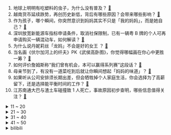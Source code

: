 1. 地球上明明有吃塑料的虫子，为什么没有普及？ [:link:](https://www.zhihu.com/question/638138224)
2. 越南货币延续跌势，再创历史新低，背后有哪些原因？会带来哪些影响？ [:link:](https://www.zhihu.com/question/655591131)
3. 作为孩子，哪个瞬间，你突然意识到妈妈其实不只是「我的妈妈」，而是她自己？ [:link:](https://www.zhihu.com/question/655576655)
4. 深圳放宽新能源车指标申请条件，取消社保限制，已有一辆粤 B 牌的个人可再申请购买一辆混动车，如何解读？ [:link:](https://www.zhihu.com/question/655664261)
5. 为什么说丹妮莉丝「龙妈」不会是好的女王 ？ [:link:](https://www.zhihu.com/question/323331625)
6. 当名画《伏尔加河上的纤夫》PK《武侯高卧图》，你觉得哪幅画在你心中更胜一筹？ [:link:](https://www.zhihu.com/question/655435166)
7. 如何评价詹姆斯称“我们曾有机会，本可以赢得系列赛”这段话？ [:link:](https://www.zhihu.com/question/655692815)
8. 母亲节到了，有没有一道菜吃到后就让你瞬间想起「妈妈的味道」？ [:link:](https://www.zhihu.com/question/655685210)
9. 如果听从公司安排须长期出差，但会牺牲掉个人家庭生活，你会选择为了高薪留下，还是选择能平衡时间的工作？ [:link:](https://www.zhihu.com/question/655330329)
10. 江苏南通大巴与渣土车碰撞致 1 人死亡，事故原因初步查明，哪些信息值得关注？ [:link:](https://www.zhihu.com/question/655562232)
<details>
<summary>11 ~ 20</summary>

11. 为什么师范大学要翻译成  normal university？ [:link:](https://www.zhihu.com/question/655508036)
12. 璩静到底说错什么了？ [:link:](https://www.zhihu.com/question/655566766)
13. 如何分辨HR是真的想面你还是海面刷业绩？ [:link:](https://www.zhihu.com/question/652073809)
14. 第一批打司美格鲁肽的人，现在怎么样了？ [:link:](https://www.zhihu.com/question/655494827)
15. 广州自来水拟涨价，听证会提出两套自来水价格调整方案，方案对用户水费支出将会产生什么影响？ [:link:](https://www.zhihu.com/question/655660711)
16. 上海市文旅局执法总队回复五月天假唱风波调查，称未发现违法行为，如何看待此事？ [:link:](https://www.zhihu.com/question/655688435)
17. 如何评价《星穹铁道》里的波提欧，他的侠之底线？ [:link:](https://www.zhihu.com/question/655605115)
18. 2024 季中冠军赛TES VS GEN，如何评价这场比赛？ [:link:](https://www.zhihu.com/question/655675112)
19. 做自媒体如何找到属于自己的特色和亮点？ [:link:](https://www.zhihu.com/question/652075164)
20. 百度原副总裁璩静自酿舆情危机前，曾交 5980 元上了三天抖音操盘手课 ，如何评价此事？ [:link:](https://www.zhihu.com/question/655575589)
</details>
<details>
<summary>21 ~ 30</summary>

21. 公司故意迫使员工辞职，但又不辞退你 就是耗着你，该怎么办呢？ [:link:](https://www.zhihu.com/question/655658643)
22. 既想给面试官留下好印象又想要高薪工作，有什么谈薪的技巧吗？ [:link:](https://www.zhihu.com/question/652073829)
23. 母亲节即将到来，有哪些家居神器可以帮妈妈减轻家务负担？ [:link:](https://www.zhihu.com/question/655214115)
24. 23-24 赛季 NBA尼克斯 106:111 步行者，如何评价这场比赛？ [:link:](https://www.zhihu.com/question/655640608)
25. 作为职场人士，你有哪些「一般人我都告诉他，但是他都不听」的关于跳槽潜规则的忠告？ [:link:](https://www.zhihu.com/question/651409228)
26. 陈梦力克孙颖莎，夺得 WTT 沙特大满贯女单冠军，如何评价双方的表现？ [:link:](https://www.zhihu.com/question/655706002)
27. 可以分享你手机里封神的一张猫猫照吗？ [:link:](https://www.zhihu.com/question/642018682)
28. 从心理学角度如何看待「精神共鸣」这回事？存在吗？ [:link:](https://www.zhihu.com/question/655377137)
29. 大家最近都在看啥电影呢，有推荐的吗？ [:link:](https://www.zhihu.com/question/653973516)
30. 文笔挑战：“蔷薇花开春休夏，______”，你会怎么接下一句？ [:link:](https://www.zhihu.com/question/655614890)
</details>
<details>
<summary>31 ~ 40</summary>

31. 有哪些适合母亲节的文案？ [:link:](https://www.zhihu.com/question/530146887)
32. 在母亲节，你送给妈妈过哪些让她有点惊喜的小礼物？ [:link:](https://www.zhihu.com/question/655166364)
33. 老头杯训练赛第二日，多队引入教练复盘，Tabe立竿见影kengzhu一胜难求，有哪些信息值得关注？ [:link:](https://www.zhihu.com/question/655540423)
34. 清华北大 25 考研取消 MBA 提前面试对在职研究生有何影响？ [:link:](https://www.zhihu.com/question/655542191)
35. 第一天入职的体验让人觉得很累，该走吗? [:link:](https://www.zhihu.com/question/655307932)
36. 美国又将 37 家中国实体列入贸易限制清单，中方称「将采取必要措施」，如何评价美方举措？ [:link:](https://www.zhihu.com/question/655590626)
37. 你可以把相册的第一张照片发一下吗？ [:link:](https://www.zhihu.com/question/655389527)
38. 足球盘带技术最高超的十个球员是谁？ [:link:](https://www.zhihu.com/question/503845821)
39. 南京放宽落户条件，拥有合法稳定住所且实际居住的非南京户籍人员可直接办理落户，会带来哪些影响？ [:link:](https://www.zhihu.com/question/655684502)
40. 国家空间天气监测预警中心 11 日发布地磁暴红色预警，将会带来哪些影响？与太阳耀斑有何关系？ [:link:](https://www.zhihu.com/question/655654302)
</details>
<details>
<summary>41 ~ 50</summary>

41. WTT沙特大满贯2024女单决赛，陈梦4-2孙颖莎，获得女单冠军，如何评价两人精彩的表现？ [:link:](https://www.zhihu.com/question/655700469)
42. 想找优秀的人学东西要用什么样的方法才能让别人愿意教自己？ [:link:](https://www.zhihu.com/question/654627487)
43. 23-24赛季CBA半决赛，辽宁主场116:95大胜广东，总分3:2与新疆会师决赛，如何评价本场比赛？ [:link:](https://www.zhihu.com/question/655710294)
44. 黏土风格 AI 修图软件 Remini 全网刷屏，有何亮点？它会是下一个「妙鸭相机」吗？ [:link:](https://www.zhihu.com/question/655573134)
45. 如何评价欧豪、李一桐主演的悬疑剧《不可告人》？ [:link:](https://www.zhihu.com/question/655361513)
46. 为什么要心胸宽广? [:link:](https://www.zhihu.com/question/350674178)
47. 2024季中冠军赛MSI G2 2:3 T1，如何评价这场比赛？ [:link:](https://www.zhihu.com/question/655607071)
48. 你最反感的逛展行为是什么？逛博物馆，哪些行为属于不文明行为？ [:link:](https://www.zhihu.com/question/655334650)
49. 搞航天都对重量精打细算，为什么美国要带上月球车这样明显多余的负重？ [:link:](https://www.zhihu.com/question/655590737)
50. “四大奇书”，奇在哪里？ [:link:](https://www.zhihu.com/question/654580998)
</details><details>
<summary>bilibili</summary>

</details>